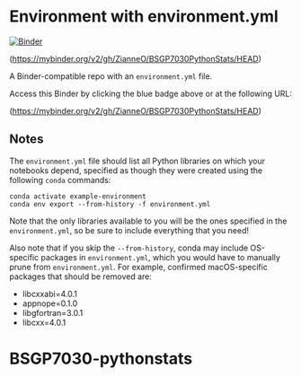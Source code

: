 # Environment with environment.yml

[![Binder](http://mybinder.org/badge_logo.svg)](https://mybinder.org/v2/gh/ZianneO/BSGP7030PythonStats/HEAD)

(https://mybinder.org/v2/gh/ZianneO/BSGP7030PythonStats/HEAD)

A Binder-compatible repo with an `environment.yml` file.

Access this Binder by clicking the blue badge above or at the following URL:

(https://mybinder.org/v2/gh/ZianneO/BSGP7030PythonStats/HEAD)

## Notes
The `environment.yml` file should list all Python libraries on which your notebooks
depend, specified as though they were created using the following `conda` commands:

```
conda activate example-environment
conda env export --from-history -f environment.yml
```

Note that the only libraries available to you will be the ones specified in
the `environment.yml`, so be sure to include everything that you need! 

Also note that if you skip the `--from-history`, conda may include OS-specific
packages in `environment.yml`, which you would have to manually prune from
`environment.yml`.  For example, confirmed macOS-specific packages that should
be removed are:

* libcxxabi=4.0.1
* appnope=0.1.0
* libgfortran=3.0.1
* libcxx=4.0.1
# BSGP7030-pythonstats

